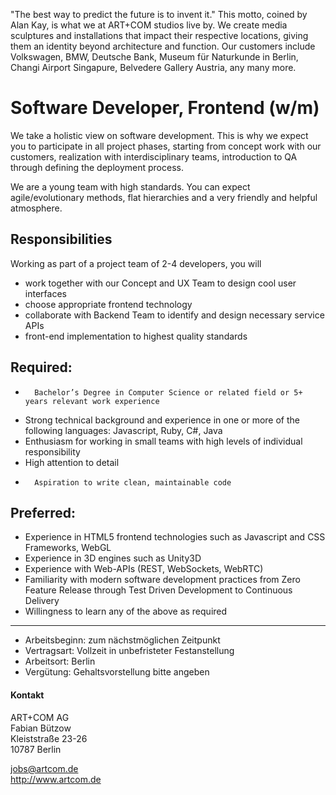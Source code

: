 "The best way to predict the future is to invent it." This motto, coined by Alan Kay, is what we at ART+COM studios live by. We create media sculptures and installations that impact their respective locations, giving them an identity beyond architecture and function. Our customers include Volkswagen, BMW, Deutsche Bank, Museum für Naturkunde in Berlin, Changi Airport Singapure, Belvedere Gallery Austria, any many more.

# Software Developer, Frontend (w/m)

We take a holistic view on software development. This is why we expect you to participate in all project phases, starting from concept work with our customers, realization with interdisciplinary teams, introduction to QA through defining the deployment process.

We are a young team with high standards. You can expect agile/evolutionary methods, flat hierarchies and a very friendly and helpful atmosphere.

## Responsibilities

Working as part of a project team of 2-4 developers, you will

-	work together with our Concept and UX Team to design cool user interfaces
-	choose appropriate frontend technology
-	collaborate with Backend Team to identify and design necessary service APIs
-	front-end implementation to highest quality standards

## Required:

-       Bachelor’s Degree in Computer Science or related field or 5+ years relevant work experience
-	Strong technical background and experience in one or more of the following languages: Javascript, Ruby, C#, Java
-	Enthusiasm for working in small teams with high levels of individual responsibility
-	High attention to detail
-       Aspiration to write clean, maintainable code

## Preferred:

-	Experience in HTML5 frontend technologies such as Javascript and CSS Frameworks, WebGL
-	Experience in 3D engines such as Unity3D
-	Experience with Web-APIs (REST, WebSockets, WebRTC)
-	Familiarity with modern software development practices from Zero Feature Release through Test Driven Development to Continuous Delivery
-	Willingness to learn any of the above as required

---

* Arbeitsbeginn: zum nächstmöglichen Zeitpunkt
* Vertragsart: Vollzeit in unbefristeter Festanstellung
* Arbeitsort: Berlin
* Vergütung: Gehaltsvorstellung bitte angeben

#### Kontakt

ART+COM AG<br>
Fabian Bützow<br>
Kleiststraße 23-26<br>
10787 Berlin<br>

<jobs@artcom.de><br>
<http://www.artcom.de>
